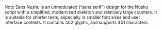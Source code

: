 Noto Sans Nushu is an unmodulated (“sans serif”) design for the Nüshu script with a simplified, modernized skeleton and relatively large counters. It is suitable for shorter texts, especially in smaller font sizes and user interface contexts. It contains 402 glyphs, and supports 401 characters.